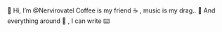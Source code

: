 👋 Hi, I’m @Nervirovatel
Coffee is my friend ☕️ ,
music is my drag.. 🎼
And everything around 🌉 ,
I can write ⌨️

<!---
Nervirovatel/Nervirovatel is a ✨ special ✨ repository because its `README.md` (this file) appears on your GitHub profile.
You can click the Preview link to take a look at your changes.
--->
